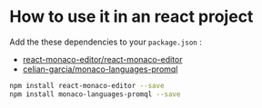 # How to use it in an react project
Add the these dependencies to your ``package.json`` :
- [react-monaco-editor/react-monaco-editor](https://github.com/react-monaco-editor/react-monaco-editor)
- [celian-garcia/monaco-languages-promql](https://github.com/celian-garcia/monaco-languages-promql)

```bash
npm install react-monaco-editor --save
npm install monaco-languages-promql --save
```
